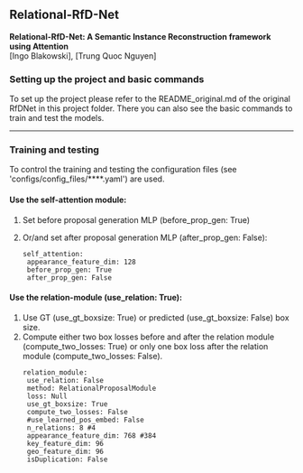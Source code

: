 ## Relational-RfD-Net 

**Relational-RfD-Net: A Semantic Instance Reconstruction framework using Attention** <br>
[Ingo Blakowski], [Trung Quoc Nguyen]<br>

### Setting up the project and basic commands
To set up the project please refer to the README_original.md of the original RfDNet in this project folder. There you can also see the basic commands to train and test the models.

---
### Training and testing
To control the training and testing the configuration files (see 'configs/config_files/****.yaml') are used.

#### Use the self-attention module:
1. Set before proposal generation MLP (before_prop_gen: True) 
2. Or/and set after proposal generation MLP (after_prop_gen: False):
   
   ```
   self_attention:
    appearance_feature_dim: 128
    before_prop_gen: True
    after_prop_gen: False
   ```

#### Use the relation-module (use_relation: True):
1. Use GT (use_gt_boxsize: True) or predicted (use_gt_boxsize: False) box size. 
2. Compute either two box losses before and after the relation module (compute_two_losses: True) or only one box loss after the relation module (compute_two_losses: False).
   ```
   relation_module:
    use_relation: False
    method: RelationalProposalModule
    loss: Null
    use_gt_boxsize: True
    compute_two_losses: False
    #use_learned_pos_embed: False
    n_relations: 8 #4
    appearance_feature_dim: 768 #384
    key_feature_dim: 96 
    geo_feature_dim: 96
    isDuplication: False
   ```
   